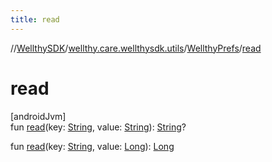 ```yaml
---
title: read
---
```

//[WellthySDK](../../../index.html)/[wellthy.care.wellthysdk.utils](../index.html)/[WellthyPrefs](index.html)/[read](read.html)



# read



[androidJvm]\
fun [read](read.html)(key: [String](https://kotlinlang.org/api/latest/jvm/stdlib/kotlin/-string/index.html), value: [String](https://kotlinlang.org/api/latest/jvm/stdlib/kotlin/-string/index.html)): [String](https://kotlinlang.org/api/latest/jvm/stdlib/kotlin/-string/index.html)?

fun [read](read.html)(key: [String](https://kotlinlang.org/api/latest/jvm/stdlib/kotlin/-string/index.html), value: [Long](https://kotlinlang.org/api/latest/jvm/stdlib/kotlin/-long/index.html)): [Long](https://kotlinlang.org/api/latest/jvm/stdlib/kotlin/-long/index.html)




